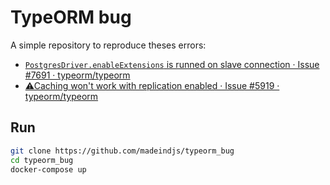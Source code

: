 # TypeORM bug

A simple repository to reproduce theses errors:

- [`PostgresDriver.enableExtensions` is runned on slave connection · Issue #7691 · typeorm/typeorm](https://github.com/typeorm/typeorm/issues/7691)
- [⚠Caching won't work with replication enabled · Issue #5919 · typeorm/typeorm](https://github.com/typeorm/typeorm/issues/5919)

## Run

```sh
git clone https://github.com/madeindjs/typeorm_bug
cd typeorm_bug
docker-compose up
```
